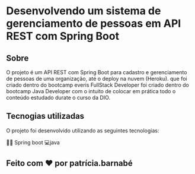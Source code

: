 # Desenvolvendo um sistema de gerenciamento de pessoas em API REST com Spring Boot

## Sobre
O projeto é um API REST com Spring Boot para cadastro e gerenciamento de  pessoas de uma organização, até o deploy na nuvem (Heroku). que foi criado dentro do bootcamp everis FullStack Developer foi criado dentro do bootcamp Java Developer com o intuito de colocar em prática todo o conteúdo estudado durate o curso da DIO.

## Tecnogias utilizadas
O projeto foi desenvolvido utilizando as seguintes tecnologias:

👨‍💻️ Spring boot 💻️java 

## Feito com ❤️ por patrícia.barnabé
